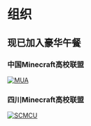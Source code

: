 # 组织

## 现已加入豪华午餐

### 中国Minecraft高校联盟

[![MUA](https://www.mualliance.cn/wp-content/uploads/2023/01/mua_tm.png)](https://www.mualliance.cn)

### 四川Minecraft高校联盟

[![SCMCU](http://scmcu.swustmc.fun/wp-content/uploads/2023/10/scmcu_logo.png)](http://scmcu.swustmc.fun)
